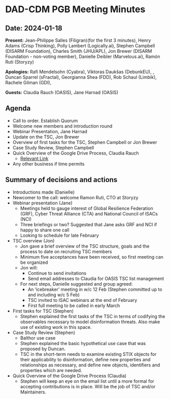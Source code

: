 # DAD-CDM PGB Meeting Minutes 
## Date: 2024-01-18

**Present:** Jean-Philippe Salles (Filigran)(for the first 3 minutes), Henry Adams (Crisp Thinking), Polly Lambert (Logically.ai), Stephen Campbell (DISARM Foundation), Charles Smith (JHU/APL),  Jon Brewer (DISARM Foundation - non-voting member), Danielle Deibler (Marvelous.ai), Ramón Ruti (Storyzy)

**Apologies:** Rafi Mendelsohn (Cyabra), Viktoras Daukšas (DebunkEU), , Duncan Sparrel (sFractal), Georgianna Shea (FDD), Rob Schaul (Limbik), Rachele Gilman (GDI), 

**Guests:** Claudia Rauch (OASIS), Jane Harnad (OASIS)

## Agenda

* Call to order. Establish Quorum 
* Welcome new members and introduction round
* Webinar Presentation, Jane Harnad
* Update on the TSC, Jon Brewer
* Overview of first tasks for the TSC, Stephen Campbell or Jon Brewer
* Case Study Review, Stephen Campbell
* Quick Overview of the Google Drive Process, Claudia Rauch
	* [Relevant Link](https://lists.oasis-open-projects.org/g/dad-cdm-pgb/topic/contrinbutions_via_gdrive_for/103744978?p=,,,20,0,0,0::recentpostdate/sticky,,,20,2,0,103744978,previd%3D1705341976063557822,nextid%3D1701104644567290345&previd=1705341976063557822&nextid=1701104644567290345)
* Any other business if time permits


## Summary of decisions and actions
* Introductions made (Danielle)
* Newcomer to the call:  welcome Ramon Ruti, CTO at Storyzy 
* Webinar presentation (Jane)
	* Meetings held to gauge interest of Global Resilience Federation (GRF), Cyber Threat Alliance (CTA) and National Council of ISACs (NCI)
	* Three briefings or two?  Suggested that Jane asks GRF and NCI if happy to share one call
	* Looking to schedule for late February
* TSC overview (Jon)
	* Jon gave a brief overview of the TSC structure, goals and the process to date on recruiting TSC members
	* Minimum five acceptances have been received, so first meeting can be organized
	* Jon will:
		* Continue to send invitations
		* Send email addresses to Claudia for OASIS TSC list management
	* For next steps, Danielle suggested and group agreed:
		* An ‘icebreaker’ meeting in w/c 12 Feb (Stephen committed up to and including w/c 5 Feb)
		* TSC invited to ISAC webinars at the end of February
		* First full meeting to be called in early March
* First tasks for TSC (Stephen)
	* Stephen explained the first tasks of the TSC in terms of codifying the observables necessary to model disinformation threats. Also make use of existing work in this space.
* Case Study Review (Stephen)
	* Balthor use case 
	* Stephen explained the basic hypothetical use case that was proposed by  Duncan. 
	* TSC in the short-term needs to examine existing STIX objects for their applicability to disinformation, define new properties and relationships as necessary, and define new objects, identifiers and properties which are needed. 
* Quick Overview of the Google Drive Process  (Claudia)
	* Stephen will keep an eye on the email list until a more formal for accepting contributions is in place. Will be the job of TSC and/or Maintainers.





